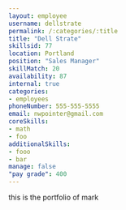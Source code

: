 ```yaml
--- 
layout: employee 
username: dellstrate
permalink: /:categories/:title 
title: "Dell Strate" 
skillsid: 77 
location: Portland
position: "Sales Manager"
skillMatch: 20
availability: 87
internal: true
categories: 
- employees
phoneNumber: 555-555-5555 
email: nwpointer@gmail.com
coreSkills:
- math 
- foo
additionalSkills:
- fooo
- bar
manage: false
"pay grade": 400
---
```


this is the portfolio of mark